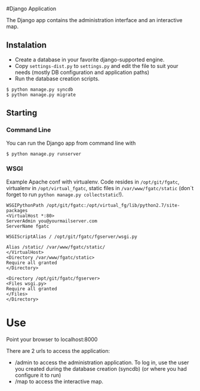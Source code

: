 #Django Application

The Django app contains the administration interface and an interactive map.

## Instalation

* Create a database in your favorite django-supported engine.
* Copy `settings-dist.py` to `settings.py` and edit the file to suit your needs (mostly DB configuration and application paths)
* Run the database creation scripts. 
```
$ python manage.py syncdb
$ python manage.py migrate
```

## Starting

### Command Line
You can run the Django app from command line with 

```
$ python manage.py runserver

```

### WSGI
Example Apache conf with virtualenv. Code resides in `/opt/git/fgatc`, virtualenv in `/opt/virtual_fgatc`, static files in `/var/www/fgatc/static` (don´t forget to run `python manage.py collectstatic`!).

```
WSGIPythonPath /opt/git/fgatc:/opt/virtual_fg/lib/python2.7/site-packages
<VirtualHost *:80>
ServerAdmin you@yourmailserver.com
ServerName fgatc

WSGIScriptAlias / /opt/git/fgatc/fgserver/wsgi.py

Alias /static/ /var/www/fgatc/static/
</VirtualHost>
<Directory /var/www/fgatc/static>
Require all granted
</Directory>

<Directory /opt/git/fgatc/fgserver>
<Files wsgi.py>
Require all granted
</Files>
</Directory>

```

# Use

Point your browser to localhost:8000

There are 2 urls to access the application:

* /admin to access the administration application. To log in, use the user you created during the database creation (syncdb)
 (or where you had configure it to run) 
* /map to access the interactive map.
